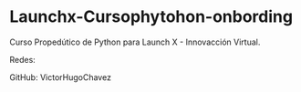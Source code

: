 # Launchx-Cursophytohon-onbording

Curso Propedútico de Python para Launch X - Innovacción Virtual.

Redes:

GitHub: VictorHugoChavez 


